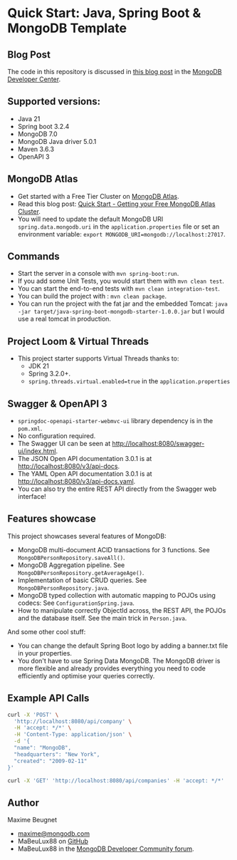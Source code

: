 # Quick Start: Java, Spring Boot & MongoDB Template

## Blog Post

The code in this repository is discussed in [this blog post](https://www.mongodb.com/developer/code-examples/java/rest-apis-java-spring-boot/) in the [MongoDB Developer Center](https://www.mongodb.com/developer/).

## Supported versions:

- Java 21
- Spring boot 3.2.4
- MongoDB 7.0
- MongoDB Java driver 5.0.1
- Maven 3.6.3
- OpenAPI 3

## MongoDB Atlas

- Get started with a Free Tier Cluster on [MongoDB Atlas](https://www.mongodb.com/cloud/atlas).
- Read this blog post: [Quick Start - Getting your Free MongoDB Atlas Cluster](https://developer.mongodb.com/quickstart/free-atlas-cluster).
- You will need to update the default MongoDB URI `spring.data.mongodb.uri` in the `application.properties` file or set an environment variable: `export MONGODB_URI=mongodb://localhost:27017`.

## Commands

- Start the server in a console with `mvn spring-boot:run`.
- If you add some Unit Tests, you would start them with `mvn clean test`.
- You can start the end-to-end tests with `mvn clean integration-test`.
- You can build the project with : `mvn clean package`.
- You can run the project with the fat jar and the embedded Tomcat: `java -jar target/java-spring-boot-mongodb-starter-1.0.0.jar` but I would use a real tomcat in production.

## Project Loom & Virtual Threads

- This project starter supports Virtual Threads thanks to:
  - JDK 21
  - Spring 3.2.0+.
  - `spring.threads.virtual.enabled=true` in the `application.properties`

## Swagger & OpenAPI 3
- `springdoc-openapi-starter-webmvc-ui` library dependency is in the `pom.xml`.
- No configuration required.
- The Swagger UI can be seen at [http://localhost:8080/swagger-ui/index.html](http://localhost:8080/swagger-ui/index.html).
- The JSON Open API documentation 3.0.1 is at [http://localhost:8080/v3/api-docs](http://localhost:8080/v3/api-docs).
- The YAML Open API documentation 3.0.1 is at [http://localhost:8080/v3/api-docs.yaml](http://localhost:8080/v3/api-docs.yaml).
- You can also try the entire REST API directly from the Swagger web interface!

## Features showcase
This project showcases several features of MongoDB:

- MongoDB multi-document ACID transactions for 3 functions. See `MongoDBPersonRepository.saveAll()`.
- MongoDB Aggregation pipeline. See `MongoDBPersonRepository.getAverageAge()`.
- Implementation of basic CRUD queries. See `MongoDBPersonRepository.java`.
- MongoDB typed collection with automatic mapping to POJOs using codecs: See `ConfigurationSpring.java`.
- How to manipulate correctly ObjectId across, the REST API, the POJOs and the database itself. See the main trick in `Person.java`.

And some other cool stuff:
- You can change the default Spring Boot logo by adding a banner.txt file in your properties.
- You don't have to use Spring Data MongoDB. The MongoDB driver is more flexible and already provides everything you need to code efficiently and optimise your queries correctly.

## Example API Calls

```bash
curl -X 'POST' \
  'http://localhost:8080/api/company' \
  -H 'accept: */*' \
  -H 'Content-Type: application/json' \
  -d '{
  "name": "MongoDB",
  "headquarters": "New York",
  "created": "2009-02-11"
}'
```

```bash
curl -X 'GET' 'http://localhost:8080/api/companies' -H 'accept: */*'
```

## Author

Maxime Beugnet

- maxime@mongodb.com
- MaBeuLux88 on [GitHub](https://github.com/mabeulux88)
- MaBeuLux88 in the [MongoDB Developer Community forum](https://www.mongodb.com/community/forums/u/MaBeuLux88/summary).
